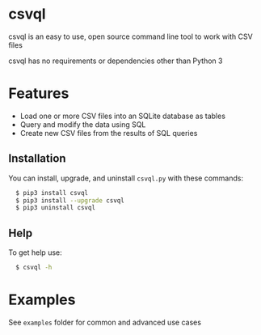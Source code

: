 # csvql
csvql is an easy to use, open source command line tool to
work with CSV files

csvql has no requirements or dependencies other than Python 3

# Features
- Load one or more CSV files into an SQLite database as tables
- Query and modify the data using SQL
- Create new CSV files from the results of SQL queries

## Installation

You can install, upgrade, and uninstall ``csvql.py`` with these commands:

```sh
  $ pip3 install csvql
  $ pip3 install --upgrade csvql
  $ pip3 uninstall csvql
```

## Help

To get help use:

```sh
  $ csvql -h
```

# Examples

See ``examples`` folder for common and advanced use cases

